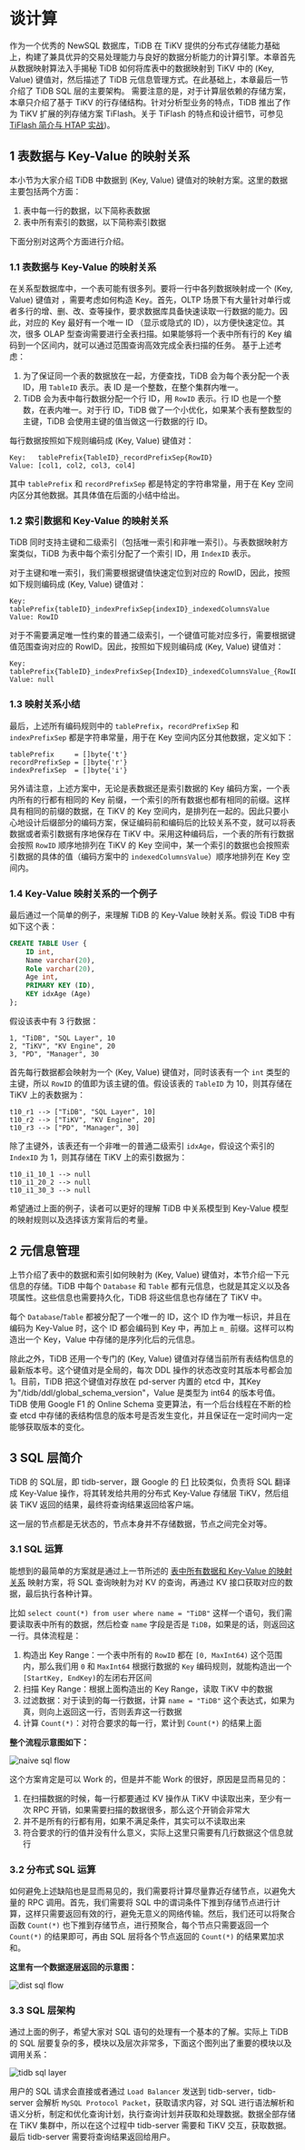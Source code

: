 # 谈计算

作为一个优秀的 NewSQL 数据库，TiDB 在 TiKV 提供的分布式存储能力基础上，构建了兼具优异的交易处理能力与良好的数据分析能力的计算引擎。本章首先从数据映射算法入手揭秘 TiDB 如何将库表中的数据映射到 TiKV 中的 (Key, Value) 键值对，然后描述了 TiDB 元信息管理方式。在此基础上，本章最后一节介绍了 TiDB SQL 层的主要架构。
需要注意的是，对于计算层依赖的存储方案，本章只介绍了基于 TiKV 的行存储结构。针对分析型业务的特点，TiDB 推出了作为 TiKV 扩展的列存储方案 TiFlash。关于 TiFlash 的特点和设计细节，可参见[TiFlash 简介与 HTAP 实战](https://book.tidb.io/session1/chapter9/tidb-htap.html))。

## 1 表数据与 Key-Value 的映射关系

本小节为大家介绍 TiDB 中数据到 (Key, Value) 键值对的映射方案。这里的数据主要包括两个方面：

1. 表中每一行的数据，以下简称表数据
2. 表中所有索引的数据，以下简称索引数据

下面分别对这两个方面进行介绍。

### 1.1 表数据与 Key-Value 的映射关系

在关系型数据库中，一个表可能有很多列。要将一行中各列数据映射成一个 (Key, Value) 键值对 ，需要考虑如何构造 Key。首先，OLTP 场景下有大量针对单行或者多行的增、删、改、查等操作，要求数据库具备快速读取一行数据的能力。因此，对应的 Key 最好有一个唯一 ID （显示或隐式的 ID），以方便快速定位。其次，很多 OLAP 型查询需要进行全表扫描。如果能够将一个表中所有行的 Key 编码到一个区间内，就可以通过范围查询高效完成全表扫描的任务。
基于上述考虑：

1. 为了保证同一个表的数据放在一起，方便查找，TiDB 会为每个表分配一个表 ID，用 `TableID` 表示。表 ID 是一个整数，在整个集群内唯一。
2. TiDB 会为表中每行数据分配一个行 ID，用 `RowID` 表示。行 ID 也是一个整数，在表内唯一。对于行 ID，TiDB 做了一个小优化，如果某个表有整数型的主键，TiDB 会使用主键的值当做这一行数据的行 ID。

每行数据按照如下规则编码成 (Key, Value) 键值对：

```
Key:   tablePrefix{TableID}_recordPrefixSep{RowID}
Value: [col1, col2, col3, col4]
```

其中 `tablePrefix` 和 `recordPrefixSep` 都是特定的字符串常量，用于在 Key 空间内区分其他数据。其具体值在后面的小结中给出。

### 1.2 索引数据和 Key-Value 的映射关系

TiDB 同时支持主键和二级索引（包括唯一索引和非唯一索引）。与表数据映射方案类似，TiDB 为表中每个索引分配了一个索引 ID，用 `IndexID` 表示。

对于主键和唯一索引，我们需要根据键值快速定位到对应的 RowID，因此，按照如下规则编码成  (Key, Value) 键值对：

```
Key:   tablePrefix{tableID}_indexPrefixSep{indexID}_indexedColumnsValue
Value: RowID
```

对于不需要满足唯一性约束的普通二级索引，一个键值可能对应多行，需要根据键值范围查询对应的 RowID。因此，按照如下规则编码成 (Key, Value) 键值对：

```
Key:   tablePrefix{TableID}_indexPrefixSep{IndexID}_indexedColumnsValue_{RowID}
Value: null
```

### 1.3 映射关系小结

最后，上述所有编码规则中的 `tablePrefix`，`recordPrefixSep` 和 `indexPrefixSep` 都是字符串常量，用于在 Key 空间内区分其他数据，定义如下：

```
tablePrefix     = []byte{'t'}
recordPrefixSep = []byte{'r'}
indexPrefixSep  = []byte{'i'}
```

另外请注意，上述方案中，无论是表数据还是索引数据的 Key 编码方案，一个表内所有的行都有相同的 Key 前缀，一个索引的所有数据也都有相同的前缀。这样具有相同的前缀的数据，在 TiKV 的 Key 空间内，是排列在一起的。因此只要小心地设计后缀部分的编码方案，保证编码前和编码后的比较关系不变，就可以将表数据或者索引数据有序地保存在 TiKV 中。采用这种编码后，一个表的所有行数据会按照 `RowID` 顺序地排列在 TiKV 的 Key 空间中，某一个索引的数据也会按照索引数据的具体的值（编码方案中的 `indexedColumnsValue`）顺序地排列在 Key 空间内。

### 1.4 Key-Value 映射关系的一个例子

最后通过一个简单的例子，来理解 TiDB 的 Key-Value 映射关系。假设 TiDB 中有如下这个表：

```sql
CREATE TABLE User {
    ID int,
    Name varchar(20),
    Role varchar(20),
    Age int,
    PRIMARY KEY (ID),
    KEY idxAge (Age)
};
```

假设该表中有 3 行数据：

```
1, "TiDB", "SQL Layer", 10
2, "TiKV", "KV Engine", 20
3, "PD", "Manager", 30
```

首先每行数据都会映射为一个 (Key, Value) 键值对，同时该表有一个 `int` 类型的主键，所以 `RowID` 的值即为该主键的值。假设该表的 `TableID` 为 10，则其存储在 TiKV 上的表数据为：

```
t10_r1 --> ["TiDB", "SQL Layer", 10]
t10_r2 --> ["TiKV", "KV Engine", 20]
t10_r3 --> ["PD", "Manager", 30]
```

除了主键外，该表还有一个非唯一的普通二级索引 `idxAge`，假设这个索引的 `IndexID` 为 1，则其存储在 TiKV 上的索引数据为：

```
t10_i1_10_1 --> null
t10_i1_20_2 --> null
t10_i1_30_3 --> null
```

希望通过上面的例子，读者可以更好的理解 TiDB 中关系模型到 Key-Value 模型的映射规则以及选择该方案背后的考量。

## 2 元信息管理

上节介绍了表中的数据和索引如何映射为 (Key, Value) 键值对，本节介绍一下元信息的存储。TiDB 中每个 `Database` 和 `Table` 都有元信息，也就是其定义以及各项属性。这些信息也需要持久化，TiDB 将这些信息也存储在了 TiKV 中。

每个 `Database`/`Table` 都被分配了一个唯一的 ID，这个 ID 作为唯一标识，并且在编码为 Key-Value 时，这个 ID 都会编码到 Key 中，再加上 `m_` 前缀。这样可以构造出一个 Key，Value 中存储的是序列化后的元信息。

除此之外，TiDB 还用一个专门的 (Key, Value) 键值对存储当前所有表结构信息的最新版本号。这个键值对是全局的，每次 DDL 操作的状态改变时其版本号都会加1。目前，TiDB 把这个键值对存放在 pd-server 内置的 etcd 中，其Key 为"/tidb/ddl/global_schema_version"，Value 是类型为 int64 的版本号值。 TiDB 使用 Google F1 的 Online Schema 变更算法，有一个后台线程在不断的检查 etcd 中存储的表结构信息的版本号是否发生变化，并且保证在一定时间内一定能够获取版本的变化。

## 3 SQL 层简介

TiDB 的 SQL层，即 tidb-server，跟 Google 的 [F1](https://dbdb.io/db/google-f1) 比较类似，负责将 SQL 翻译成 Key-Value 操作，将其转发给共用的分布式 Key-Value 存储层 TiKV，然后组装 TiKV 返回的结果，最终将查询结果返回给客户端。

这一层的节点都是无状态的，节点本身并不存储数据，节点之间完全对等。

### 3.1 SQL 运算

能想到的最简单的方案就是通过上一节所述的 [表中所有数据和 Key-Value 的映射关系](#1-表数据与-key-value-的映射关系) 映射方案，将 SQL 查询映射为对 KV 的查询，再通过 KV 接口获取对应的数据，最后执行各种计算。

比如 `select count(*) from user where name = "TiDB"` 这样一个语句，我们需要读取表中所有的数据，然后检查 `name` 字段是否是 `TiDB`，如果是的话，则返回这一行。具体流程是：

1. 构造出 Key Range：一个表中所有的 `RowID` 都在 `[0, MaxInt64)` 这个范围内，那么我们用 `0` 和 `MaxInt64` 根据行数据的 `Key` 编码规则，就能构造出一个 `[StartKey, EndKey)`的左闭右开区间
2. 扫描 Key Range：根据上面构造出的 Key Range，读取 TiKV 中的数据
3. 过滤数据：对于读到的每一行数据，计算 `name = "TiDB"` 这个表达式，如果为真，则向上返回这一行，否则丢弃这一行数据
4. 计算 `Count(*)`：对符合要求的每一行，累计到 `Count(*)` 的结果上面

**整个流程示意图如下：**

![naive sql flow](http://img.mp.sohu.com/upload/20170524/cbd683354f5a4a03b1ff70e1cee4a520_th.png)

这个方案肯定是可以 Work 的，但是并不能 Work 的很好，原因是显而易见的：

1. 在扫描数据的时候，每一行都要通过 KV 操作从 TiKV 中读取出来，至少有一次 RPC 开销，如果需要扫描的数据很多，那么这个开销会非常大
2. 并不是所有的行都有用，如果不满足条件，其实可以不读取出来
3. 符合要求的行的值并没有什么意义，实际上这里只需要有几行数据这个信息就行

### 3.2 分布式 SQL 运算

如何避免上述缺陷也是显而易见的，我们需要将计算尽量靠近存储节点，以避免大量的 RPC 调用。首先，我们需要将 SQL 中的谓词条件下推到存储节点进行计算，这样只需要返回有效的行，避免无意义的网络传输。然后，我们还可以将聚合函数 `Count(*)` 也下推到存储节点，进行预聚合，每个节点只需要返回一个 `Count(*)` 的结果即可，再由 SQL 层将各个节点返回的 `Count(*)` 的结果累加求和。

**这里有一个数据逐层返回的示意图：**

![dist sql flow](http://img.mp.sohu.com/upload/20170524/8cbf1c1e550c46688093afcfce6bbdb6_th.png)

### 3.3 SQL 层架构

通过上面的例子，希望大家对 SQL 语句的处理有一个基本的了解。实际上 TiDB 的 SQL 层要复杂的多，模块以及层次非常多，下面这个图列出了重要的模块以及调用关系：

![tidb sql layer](http://img.mp.sohu.com/upload/20170524/2bc80d3743ad4d029f8a8e6be5a70ec6_th.png)

用户的 SQL 请求会直接或者通过 `Load Balancer` 发送到 tidb-server，tidb-server 会解析 `MySQL Protocol Packet`，获取请求内容，对 SQL 进行语法解析和语义分析，制定和优化查询计划，执行查询计划并获取和处理数据。数据全部存储在 TiKV 集群中，所以在这个过程中 tidb-server 需要和 TiKV 交互，获取数据。最后 tidb-server 需要将查询结果返回给用户。
